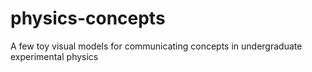 # physics-concepts
A few toy visual models for communicating concepts in undergraduate experimental physics
